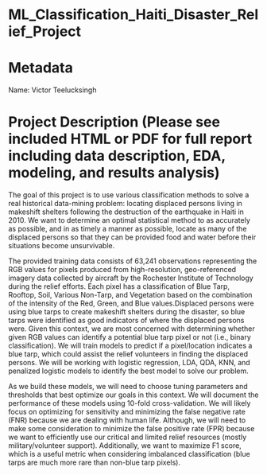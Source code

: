 # ML_Classification_Haiti_Disaster_Relief_Project

# Metadata
Name: Victor Teelucksingh

# Project Description (Please see included HTML or PDF for full report including data description, EDA, modeling, and results analysis)
The goal of this project is to use various classification methods to solve a real historical data-mining problem: locating displaced persons living in makeshift shelters following the destruction of the earthquake in Haiti in 2010. We want to determine an optimal statistical method to as accurately as possible, and in as timely a manner as possible, locate as many of the displaced persons so that they can be provided food and water before their situations become unsurvivable.

The provided training data consists of 63,241 observations representing the RGB values for pixels produced from high-resolution, geo-referenced imagery data collected by aircraft by the Rochester Institute of Technology during the relief efforts. Each pixel has a classification of Blue Tarp, Rooftop, Soil, Various Non-Tarp, and Vegetation based on the combination of the intensity of the Red, Green, and Blue values.Displaced persons were using blue tarps to create makeshift shelters during the disaster, so blue tarps were identified as good indicators of where the displaced persons were. Given this context, we are most concerned with determining whether given RGB values can identify a potential blue tarp pixel or not (i.e., binary classification). We will train models to predict if a pixel/location indicates a blue tarp, which could assist the relief volunteers in finding the displaced persons. We will be working with logistic regression, LDA, QDA, KNN, and penalized logistic models to identify the best model to solve our problem.

As we build these models, we will need to choose tuning parameters and thresholds that best optimize our goals in this context. We will document the performance of these models using 10-fold cross-validation.
We will likely focus on optimizing for sensitivity and minimizing the false negative rate (FNR) because we are dealing with human life. Although, we will need to make some consideration to minimize the false positive rate (FPR) because we want to efficiently use our critical and limited relief resources (mostly military/volunteer support). Additionally, we want to maximize F1 score, which is a useful metric when considering imbalanced classification (blue tarps are much more rare than non-blue tarp pixels).
